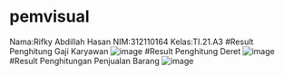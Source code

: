 # pemvisual
Nama:Rifky Abdillah Hasan
NIM:312110164
Kelas:TI.21.A3
#Result Penghitung Gaji Karyawan
![image](https://github.com/RifkyAH/pemvisual/assets/93238755/9a689870-83cc-4326-baaf-ee80905200ef)
#Result Penghitung Deret
![image](https://github.com/RifkyAH/pemvisual/assets/93238755/2f6eb685-98e6-4ddf-9424-216a8815cc16)
#Result Penghitungan Penjualan Barang
![image](https://github.com/RifkyAH/pemvisual/assets/93238755/6c997edf-e8c8-46fd-848a-7dacd7e83a7d)
